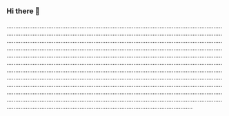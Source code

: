 ### Hi there 👋

...............................................................................................................................................................................................................................................................................................................................................................................................................................................................................................................................................................................................................................................................................................................................................................................................................................................................................................................................................................................................................................................................................................................................................................................................................................................................................................................................................................................................................................................................................................................................